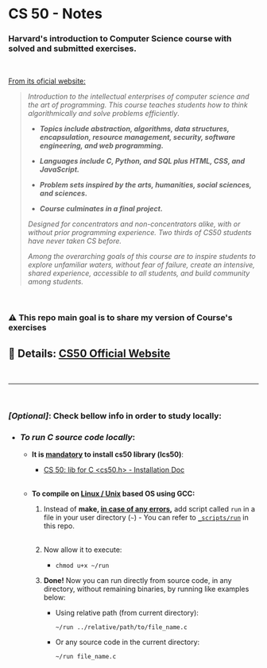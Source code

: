# CS 50 - Notes

### **Harvard's introduction to Computer Science course with solved and submitted exercises.**

<br>

<u>From its oficial website:</u>

> _Introduction to the intellectual enterprises of computer science and the art of programming. This course teaches students how to think algorithmically and solve problems efficiently_.
>
> * _**Topics include abstraction, algorithms, data structures, encapsulation, resource management, security, software engineering, and web programming.**_
>
> * _**Languages include C, Python, and SQL plus HTML, CSS, and JavaScript.**_
>
> * _**Problem sets inspired by the arts, humanities, social sciences, and sciences.**_
>
> * _**Course culminates in a final project.**_
>
>
> *Designed for concentrators and non-concentrators alike, with or without prior programming experience. Two thirds of CS50 students have never taken CS before.*
>
> *Among the overarching goals of this course are to inspire students to explore unfamiliar waters, without fear of failure, create an intensive, shared experience, accessible to all students, and build community among students.*
>
>
<br>

 ### ⚠️ **This repo main goal is to share my version of Course's exercises**

## 📑 **Details: <u>[CS50 Official Website](https://cs50.harvard.edu/x/2022)</u>**
<br>

___
<br>

### ***[Optional]***: Check bellow info in order to study locally:
 * ### _To run C source code locally_:
    - <strong>It is <u>mandatory</u> to install cs50 library (lcs50)</strong>: 
      
      - [CS 50: lib for C <cs50.h> - Installation Doc](https://cs50.readthedocs.io/libraries/cs50/c/)
      
      <br>
    - <strong> To compile on <u>Linux / Unix</u> based OS using GCC:</strong>

      1. Instead of __make, <u>in case of any errors</u>,__ add script called `run` in a file in your user directory (`~`) - You can refer to [`_scripts/run`](_scripts/run) in this repo.

      </br>

      2. Now allow it to execute:

          *
            ```
            chmod u+x ~/run
            ```

      3. **Done!** Now you can run directly from source code, in any directory, without remaining binaries, by running like examples below:
      
          * Using relative path (from current directory): 
          
            ```
            ~/run ../relative/path/to/file_name.c
            ```

          * Or any source code in the current directory:

            ```
            ~/run file_name.c
            ```

